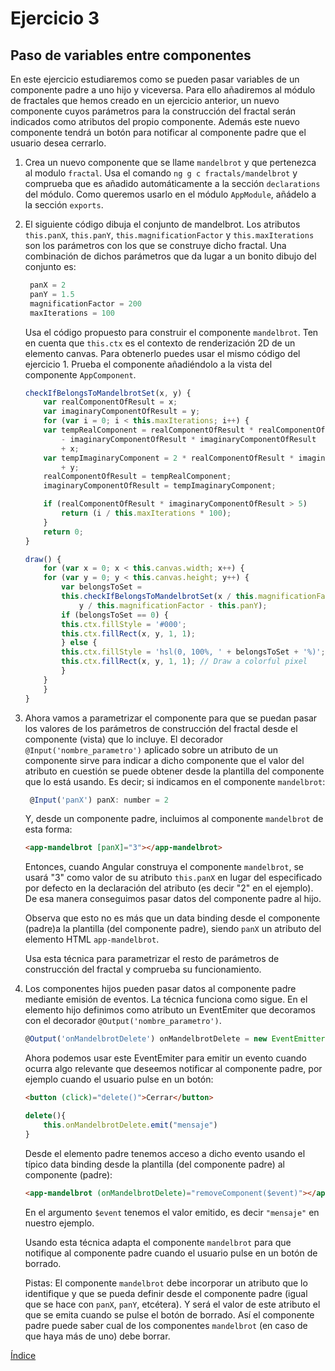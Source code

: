 # Ejercicio 3

## Paso de variables entre componentes

En este ejercicio estudiaremos como se pueden pasar variables de un componente
padre a uno hijo y viceversa. Para ello añadiremos al módulo de fractales 
que hemos creado en un ejercicio anterior, un nuevo componente cuyos parámetros 
para la construcción del fractal serán indicados como atributos del propio
componente. Además este nuevo componente tendrá un botón para notificar al componente padre que el usuario desea cerrarlo.

1. Crea un nuevo componente que se llame `mandelbrot` y que pertenezca al modulo
   `fractal`. Usa el comando `ng g c fractals/mandelbrot` y comprueba que es 
   añadido automáticamente  a la sección `declarations` del módulo. Como queremos 
   usarlo en el módulo `AppModule`, añádelo a la sección `exports`.

2. El siguiente código dibuja el conjunto de mandelbrot. Los atributos `this.panX`,
   `this.panY`, `this.magnificationFactor` y `this.maxIterations` son los 
   parámetros con los que se construye dicho fractal. Una combinación de dichos 
   parámetros que da lugar a un bonito dibujo del conjunto es:

   ```javascript
    panX = 2
    panY = 1.5
    magnificationFactor = 200
    maxIterations = 100
   ```
   Usa el código propuesto para construir el componente `mandelbrot`. Ten en cuenta
   que `this.ctx` es el contexto de renderización 2D de un elemento canvas. Para
   obtenerlo puedes usar el mismo código del ejercicio 1. Prueba el componente 
   añadiéndolo a la vista del componente `AppComponent`.

    ```javascript
    checkIfBelongsToMandelbrotSet(x, y) {
        var realComponentOfResult = x;
        var imaginaryComponentOfResult = y;
        for (var i = 0; i < this.maxIterations; i++) {
        var tempRealComponent = realComponentOfResult * realComponentOfResult
            - imaginaryComponentOfResult * imaginaryComponentOfResult
            + x;
        var tempImaginaryComponent = 2 * realComponentOfResult * imaginaryComponentOfResult
            + y;
        realComponentOfResult = tempRealComponent;
        imaginaryComponentOfResult = tempImaginaryComponent;

        if (realComponentOfResult * imaginaryComponentOfResult > 5)
            return (i / this.maxIterations * 100);
        }
        return 0; 
    }

    draw() {
        for (var x = 0; x < this.canvas.width; x++) {
        for (var y = 0; y < this.canvas.height; y++) {
            var belongsToSet =
            this.checkIfBelongsToMandelbrotSet(x / this.magnificationFactor - this.panX,
                y / this.magnificationFactor - this.panY);
            if (belongsToSet == 0) {
            this.ctx.fillStyle = '#000';
            this.ctx.fillRect(x, y, 1, 1);
            } else {
            this.ctx.fillStyle = 'hsl(0, 100%, ' + belongsToSet + '%)';
            this.ctx.fillRect(x, y, 1, 1); // Draw a colorful pixel
            }
        }
        }
    }
    ```
3. Ahora vamos a parametrizar el componente para que se puedan pasar los valores
   de los parámetros de construcción del fractal desde el componente (vista) que lo
   incluye. El decorador `@Input('nombre_parametro')` aplicado sobre un 
   atributo de un componente sirve para indicar a dicho componente que el valor
   del atributo en cuestión se puede obtener desde la plantilla del componente que
   lo está usando. Es decir; si indicamos en el componente `mandelbrot`:

   ```javascript
    @Input('panX') panX: number = 2
   ```

    Y, desde un componente padre, incluimos al componente `mandelbrot` de esta 
    forma:

    ```html
    <app-mandelbrot [panX]="3"></app-mandelbrot>
    ```

    Entonces, cuando Angular construya el componente `mandelbrot`, se usará "3"
    como valor de su atributo `this.panX` en lugar del especificado por defecto en
    la declaración del atributo (es decir "2" en el ejemplo). De esa manera 
    conseguimos pasar datos del componente padre al hijo.

    Observa que esto no es más que un data binding desde el componente (padre)a la plantilla (del componente padre), siendo `panX` un atributo del elemento
    HTML `app-mandelbrot`.

    Usa esta técnica para parametrizar el resto de parámetros de construcción del
    fractal y comprueba su funcionamiento.

4. Los componentes hijos pueden pasar datos al componente padre mediante emisión de
   eventos. La técnica funciona como sigue. En el elemento hijo definimos como
   atributo un EventEmiter que decoramos con el decorador 
   `@Output('nombre_parametro')`.

   ```javascript
   @Output('onMandelbrotDelete') onMandelbrotDelete = new EventEmitter<string>()
   ```

   Ahora podemos usar este EventEmiter para emitir un evento cuando ocurra 
   algo relevante que deseemos notificar al componente padre, por ejemplo cuando el
   usuario pulse en un botón:

   ```html
   <button (click)="delete()">Cerrar</button>
   ``` 

   ```javascript
   delete(){
       this.onMandelbrotDelete.emit("mensaje")
   }
   ```
    Desde el elemento padre tenemos acceso a dicho  evento usando el típico data binding desde la plantilla (del componente padre) al componente (padre):

   ```html
   <app-mandelbrot (onMandelbrotDelete)="removeComponent($event)"></app-mandelbrot>
   ```

   En el argumento `$event` tenemos el valor emitido, es decir `"mensaje"` en 
   nuestro ejemplo.
   
   Usando esta técnica adapta el componente `mandelbrot` para que notifique al
   componente padre cuando el usuario pulse en un botón de borrado.

   Pistas: El componente `mandelbrot` debe incorporar un atributo que lo identifique
   y que se pueda definir desde el componente padre (igual que se hace con `panX`, 
   `panY`, etcétera). Y será el valor de este atributo el que se emita cuando se
   pulse el botón de borrado. Así el componente padre puede saber cual de los 
   componentes `mandelbrot` (en caso de que haya más de uno) debe borrar. 


[Índice](index.md)